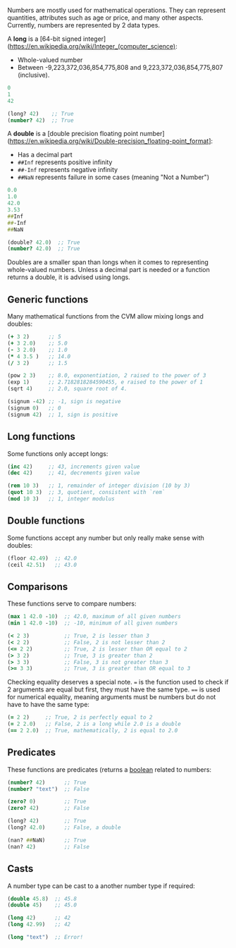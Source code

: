 Numbers are mostly used for mathematical operations. They can represent quantities, attributes such as age or price, and many other aspects.
Currently, numbers are represented by 2 data types.

A **long** is a [64-bit signed integer](https://en.wikipedia.org/wiki/Integer_(computer_science):
- Whole-valued number
- Between -9,223,372,036,854,775,808 and 9,223,372,036,854,775,807 (inclusive).

```clojure
0
1
42

(long? 42)    ;; True
(number? 42)  ;; True
```

A **double** is a [double precision floating point number](https://en.wikipedia.org/wiki/Double-precision_floating-point_format]:
- Has a decimal part
- `##Inf` represents positive infinity
- `##-Inf` represents negative infinity
- `##NaN` represents failure in some cases (meaning "Not a Number")

```clojure
0.0
1.0
42.0
3.53
##Inf
##-Inf
##NaN

(double? 42.0)  ;; True
(number? 42.0)  ;; True
```

Doubles are a smaller span than longs when it comes to representing whole-valued numbers. Unless a decimal part is needed or a function returns a double, it is advised using longs.


## Generic functions

Many mathematical functions from the CVM allow mixing longs and doubles:

```clojure
(+ 3 2)      ;; 5
(+ 3 2.0)    ;; 5.0
(- 3 2.0)    ;; 1.0
(* 4 3.5 )   ;; 14.0
(/ 3 2)      ;; 1.5

(pow 2 3)    ;; 8.0, exponentiation, 2 raised to the power of 3
(exp 1)      ;; 2.7182818284590455, e raised to the power of 1
(sqrt 4)     ;; 2.0, square root of 4.

(signum -42) ;; -1, sign is negative
(signum 0)   ;; 0
(signum 42)  ;; 1, sign is positive
```


## Long functions

Some functions only accept longs:

```clojure
(inc 42)     ;; 43, increments given value
(dec 42)     ;; 41, decrements given value

(rem 10 3)   ;; 1, remainder of integer division (10 by 3)
(quot 10 3)  ;; 3, quotient, consistent with `rem`
(mod 10 3)   ;; 1, integer modulus
```


## Double functions

Some functions accept any number but only really make sense with doubles:

```clojure
(floor 42.49)  ;; 42.0
(ceil 42.51)   ;; 43.0
```


## Comparisons

These functions serve to compare numbers:

```clojure
(max 1 42.0 -10)  ;; 42.0, maximum of all given numbers
(min 1 42.0 -10)  ;; -10, minimum of all given numbers

(< 2 3)           ;; True, 2 is lesser than 3
(< 2 2)           ;; False, 2 is not lesser than 2
(<= 2 2)          ;; True, 2 is lesser than OR equal to 2
(> 3 2)           ;; True, 3 is greater than 2
(> 3 3)           ;; False, 3 is not greater than 3
(>= 3 3)          ;; True, 3 is greater than OR equal to 3
```

Checking equality deserves a special note. `=` is the function used to check if 2 arguments are equal but first, they must have the same type. `==` is used for numerical equality, meaning arguments must be numbers
but do not have to have the same type:

```clojure
(= 2 2)     ;; True, 2 is perfectly equal to 2
(= 2 2.0)   ;; False, 2 is a long while 2.0 is a double
(== 2 2.0)  ;; True, mathematically, 2 is equal to 2.0
```


## Predicates

These functions are predicates (returns a [boolean](/cvm/data-types/boolean) related to numbers:

```clojure
(number? 42)      ;; True
(number? "text")  ;; False

(zero? 0)         ;; True
(zero? 42)        ;; False

(long? 42)        ;; True
(long? 42.0)      ;; False, a double

(nan? ##NaN)      ;; True
(nan? 42)         ;; False
```


## Casts

A number type can be cast to a another number type if required:

```clojure
(double 45.8)  ;; 45.8
(double 45)    ;; 45.0

(long 42)      ;; 42
(long 42.99)   ;; 42

(long "text")  ;; Error!
```
